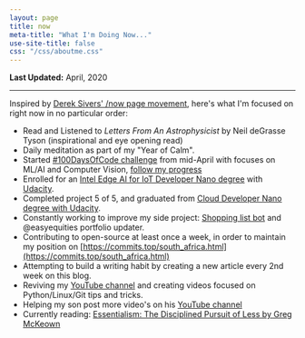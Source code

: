 ```yaml
---
layout: page
title: now
meta-title: "What I'm Doing Now..."
use-site-title: false
css: "/css/aboutme.css"
---
```


**Last Updated:** April, 2020

---

Inspired by [Derek Sivers' /now page movement](https://sivers.org/now3), here's what I'm focused on right now in no particular order:

- Read and Listened to *Letters From An Astrophysicist* by Neil deGrasse Tyson (inspirational and eye opening read)
- Daily meditation as part of my "Year of Calm".
- Started [#100DaysOfCode challenge](https://www.100daysofcode.com/) from mid-April with focuses on ML/AI and Computer Vision, [follow my progress](https://twitter.com/search?q=%23100DaysOfCode%20%40mphomphego&src=typed_query)
- Enrolled for an [Intel Edge AI for IoT Developer Nano degree](https://www.udacity.com/course/intel-edge-ai-for-iot-developers-nanodegree--nd131) with [Udacity](https://www.udacity.com).
- Completed project 5 of 5, and graduated from [Cloud Developer Nano degree with Udacity](https://www.udacity.com/course/cloud-developer-nanodegree--nd9990).
- Constantly working to improve my side project: [Shopping list bot](https://github.com/users/mmphego/projects/1) and @easyequities portfolio updater.
- Contributing to open-source at least once a week, in order to maintain my position on [https://commits.top/south_africa.html](https://commits.top/south_africa.html)
- Attempting to build a writing habit by creating a new article every 2nd week on this blog.
- Reviving my [YouTube channel](https://www.youtube.com/c/MphoMphego1) and creating videos focused on Python/Linux/Git tips and tricks.
- Helping my son post more video's on his [YouTube channel](https://www.youtube.com/channel/UC7irAd6J3HB3ulU5j5xO3Dw)
- Currently reading: [Essentialism: The Disciplined Pursuit of Less
by Greg McKeown
](https://www.goodreads.com/book/show/18077875-essentialism)
